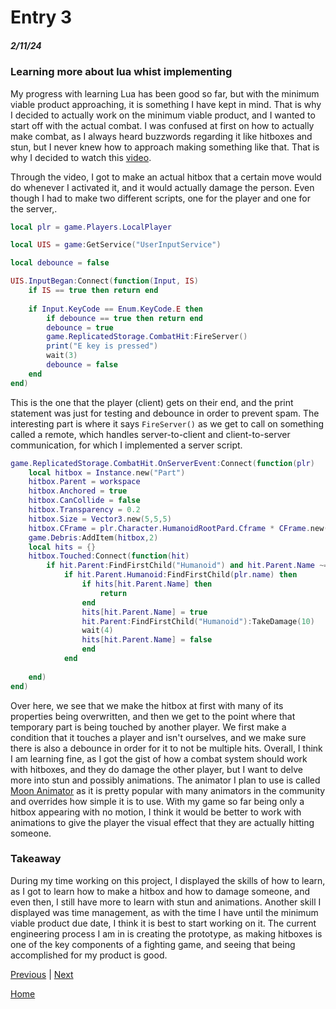# Entry 3
##### 2/11/24
### Learning more about lua whist implementing

My progress with learning Lua has been good so far, but with the minimum viable product approaching, it is something I have kept in mind. That is why I decided to actually work on the minimum viable product, and I wanted to start off with the actual combat. I was confused at first on how to actually make combat, as I always heard buzzwords regarding it like hitboxes and stun, but I never knew how to approach making something like that. That is why I decided to watch this [video](https://www.youtube.com/watch?v=AX3rWUj5gRo&t=653s).

Through the video, I got to make an actual hitbox that a certain move would do whenever I activated it, and it would actually damage the person. Even though I had to make two different scripts, one for the player and one for the server,.

```lua
local plr = game.Players.LocalPlayer

local UIS = game:GetService("UserInputService")

local debounce = false

UIS.InputBegan:Connect(function(Input, IS)
	if IS == true then return end
	
	if Input.KeyCode == Enum.KeyCode.E then
		if debounce == true then return end
		debounce = true
		game.ReplicatedStorage.CombatHit:FireServer()
		print("E key is pressed")
		wait(3)
		debounce = false
	end
end)
```

This is the one that the player (client) gets on their end, and the print statement was just for testing and debounce in order to prevent spam. The interesting part is where it says `FireServer()` as we get to call on something called a remote, which handles server-to-client and client-to-server communication, for which I implemented a server script.

```lua
game.ReplicatedStorage.CombatHit.OnServerEvent:Connect(function(plr)
	local hitbox = Instance.new("Part")
	hitbox.Parent = workspace
	hitbox.Anchored = true
	hitbox.CanCollide = false
	hitbox.Transparency = 0.2
	hitbox.Size = Vector3.new(5,5,5)
	hitbox.CFrame = plr.Character.HumanoidRootPard.Cframe * CFrame.new(0,0,-5)
	game.Debris:AddItem(hitbox,2)
	local hits = {}
	hitbox.Touched:Connect(function(hit)
		if hit.Parent:FindFirstChild("Humanoid") and hit.Parent.Name ~= plr.Name then
			if hit.Parent.Humanoid:FindFirstChild(plr.name) then
				if hits[hit.Parent.Name] then 
					return
				end
				hits[hit.Parent.Name] = true
				hit.Parent:FindFirstChild("Humanoid"):TakeDamage(10)
				wait(4)
				hits[hit.Parent.Name] = false
				end
			end
		
	end)
end)
```

Over here, we see that we make the hitbox at first with many of its properties being overwritten, and then we get to the point where that temporary part is being touched by another player. We first make a condition that it touches a player and isn't ourselves, and we make sure there is also a debounce in order for it to not be multiple hits. Overall, I think I am learning fine, as I got the gist of how a combat system should work with hitboxes, and they do damage the other player, but I want to delve more into stun and possibly animations. The animator I plan to use is called [Moon Animator](https://create.roblox.com/store/asset/4725618216/Moon-Animator-2) as it is pretty popular with many animators in the community and overrides how simple it is to use. With my game so far being only a hitbox appearing with no motion, I think it would be better to work with animations to give the player the visual effect that they are actually hitting someone. 

### Takeaway
During my time working on this project, I displayed the skills of how to learn, as I got to learn how to make a hitbox and how to damage someone, and even then, I still have more to learn with stun and animations. Another skill I displayed was time management, as with the time I have until the minimum viable product due date, I think it is best to start working on it. The current engineering process I am in is creating the prototype, as making hitboxes is one of the key components of a fighting game, and seeing that being accomplished for my product is good.









[Previous](entry02.md) | [Next](entry04.md)

[Home](../README.md)